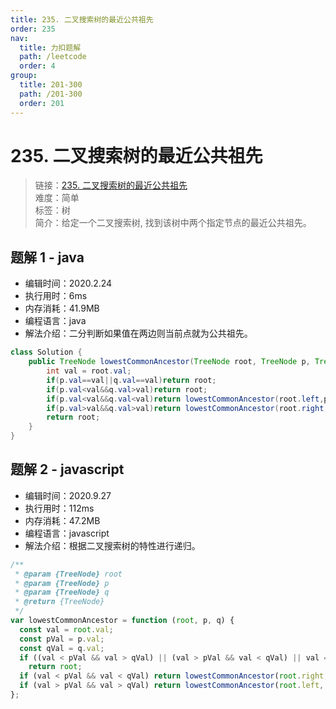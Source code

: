 ```yaml
---
title: 235. 二叉搜索树的最近公共祖先
order: 235
nav:
  title: 力扣题解
  path: /leetcode
  order: 4
group:
  title: 201-300
  path: /201-300
  order: 201
---
```


# 235. 二叉搜索树的最近公共祖先

> 链接：[235. 二叉搜索树的最近公共祖先](https://leetcode-cn.com/problems/lowest-common-ancestor-of-a-binary-search-tree/)  
> 难度：简单  
> 标签：树  
> 简介：给定一个二叉搜索树, 找到该树中两个指定节点的最近公共祖先。

## 题解 1 - java

- 编辑时间：2020.2.24
- 执行用时：6ms
- 内存消耗：41.9MB
- 编程语言：java
- 解法介绍：二分判断如果值在两边则当前点就为公共祖先。

```java
class Solution {
    public TreeNode lowestCommonAncestor(TreeNode root, TreeNode p, TreeNode q) {
        int val = root.val;
        if(p.val==val||q.val==val)return root;
        if(p.val<val&&q.val>val)return root;
        if(p.val<val&&q.val<val)return lowestCommonAncestor(root.left,p,q);
        if(p.val>val&&q.val>val)return lowestCommonAncestor(root.right,p,q);
        return root;
    }
}
```

## 题解 2 - javascript

- 编辑时间：2020.9.27
- 执行用时：112ms
- 内存消耗：47.2MB
- 编程语言：javascript
- 解法介绍：根据二叉搜索树的特性进行递归。

```javascript
/**
 * @param {TreeNode} root
 * @param {TreeNode} p
 * @param {TreeNode} q
 * @return {TreeNode}
 */
var lowestCommonAncestor = function (root, p, q) {
  const val = root.val;
  const pVal = p.val;
  const qVal = q.val;
  if ((val < pVal && val > qVal) || (val > pVal && val < qVal) || val === pVal || val === qVal)
    return root;
  if (val < pVal && val < qVal) return lowestCommonAncestor(root.right, p, q);
  if (val > pVal && val > qVal) return lowestCommonAncestor(root.left, p, q);
};
```
